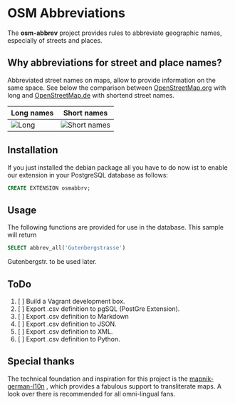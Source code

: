 #  OSM Abbreviations

The **osm-abbrev** project provides rules to abbreviate geographic names, especially of streets and places.

## Why abbreviations for street and place names?

Abbreviated street names on maps, allow to provide information on the same space. See below the comparison between [OpenStreetMap.org](https://www.OpenStreetMap.org) with long and [OpenStreetMap.de](https://www.OpenStreetMap.de/karte.html) with shortend street names.

| Long names | Short names |
| --- | --- |
| ![Long](https://b.tile.openstreetmap.org/16/34123/23067.png)| ![Short names](https://b.tile.openstreetmap.de/16/34123/23067.png) |

## Installation

If you just installed the debian package all you have to do now ist to enable
our extension in your PostgreSQL database as follows:

```sql
CREATE EXTENSION osmabbrv;
```

## Usage

The following functions are provided for use in the database. This sample will return
```sql
SELECT abbrev_all('Gutenbergstrasse')
```
Gutenbergstr. to be used later.

## ToDo
1. [ ] Build a Vagrant development box.
1. [ ] Export .csv definition to pgSQL (PostGre Extension).
1. [ ] Export .csv definition to Markdown
1. [ ] Export .csv definition to JSON.
1. [ ] Export .csv definition to XML.
1. [ ] Export .csv definition to Python.

## Special thanks

The technical foundation and inspiration for this project is the [mapnik-german-l10n](https://github.com/giggls/mapnik-german-l10n) , which provides a fabulous support to transliterate maps. A look over there is recommended for all omni-lingual fans.

